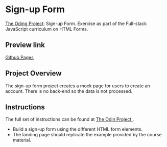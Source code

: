 # Sign-up Form

[The Oding Project](https://www.theodinproject.com): Sign-up Form.
Exercise as part of the Full-stack JavaScript curriculum on HTML Forms.

## Preview link

[Github Pages](https://auliviet.github.io/the-odin-project/sign-up-form/)

## Project Overview

The sign-up form project creates a mock page for users to create an account. There is no back-end so the data is not processed.

## Instructions

The full set of instructions can be found at [The Odin Project ](https://www.theodinproject.com/lessons/node-path-intermediate-html-and-css-sign-up-form).

- Build a sign-up form using the different HTML form elements.
- The landing page should replicate the example provided by the course material.
